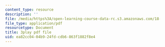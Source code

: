 ```yaml
---
content_type: resource
description: ''
file: /media/https%3A/open-learning-course-data-rc.s3.amazonaws.com/18-03sc-differential-equations-fall-2011/ea82cc0404b924fdcdb6863f1882f8e4_hEtWqTPPXuc.pdf
file_type: application/pdf
resourcetype: Document
title: 3play pdf file
uid: ea82cc04-04b9-24fd-cdb6-863f1882f8e4
---
```

